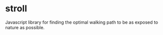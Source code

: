 # stroll
Javascript library for finding the optimal walking path to be as exposed to nature as possible.
